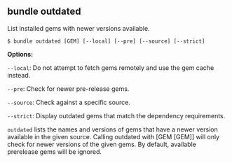 ## bundle outdated

List installed gems with newer versions available.

```
$ bundle outdated [GEM] [--local] [--pre] [--source] [--strict]
```

**Options:**

`--local`: Do not attempt to fetch gems remotely and use the gem cache instead.

`--pre`: Check for newer pre-release gems.

`--source`: Check against a specific source.

`--strict`: Display outdated gems that match the dependency requirements.

`outdated` lists the names and versions of gems that have a newer version available
in the given source. Calling outdated with [GEM [GEM]] will only check for newer
versions of the given gems. By default, available prerelease gems will be ignored.

